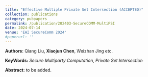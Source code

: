 ```yaml
---
title: "Effective Multiple Private Set Intersection (ACCEPTED)"
collection: publications
category: pubpapers
permalink: /publication/202403-SecureCOMM-MultiPSI
date: 2024-07-14
venue: 'EAI SecureComm 2024'
#paperurl: ''
---
```

**Authors:** Qiang Liu, **Xiaojun Chen**, Weizhan Jing etc.

**KeyWords:** *Secure Multiparty Computation*, *Private Set Intersection*

**Abstract:** to be added.
